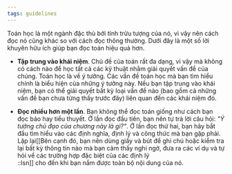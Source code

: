 ```yaml
---
tags: guidelines
---
```


Toán học là một ngành đặc thù bởi tính trừu tượng của nó, vì vậy nên cách đọc nó cũng khác so với cách đọc thông thường. Dưới đây là một số lời khuyên hữu ích giúp bạn đọc toán hiệu quả hơn. 

- **Tập trung vào khái niệm**. Chủ đề của toán rất đa dạng, vì vậy mà không có cách nào để học tất cả các kỹ thuật nhằm giải quyết vấn đề của chúng. Toán học là về ý tưởng. Các vấn đề toán học mà bạn tìm hiểu chính là biểu hiện của những ý tưởng này. Nếu bạn tập trung vào khái niệm, bạn có thể giải quyết bất kỳ loại vấn đề nào (bao gồm cả những vấn đề bạn chưa từng thấy trước đây) liên quan đến các khái niệm đó.

- **Đọc nhiều hơn một lần**. Bạn không thể đọc toán giống như cách bạn đọc báo hay tiểu thuyết. Ở lần đọc đầu tiên, bạn nên tự trả lời câu hỏi: _"Ý tưởng chủ đạo của chương này là gì?"_. Ở lần đọc thứ hai, bạn hãy bắt đầu tìm hiểu vào các định nghĩa, định lý và công thức mà bạn gặp phải. Lặp lại[[Bên cạnh đó, bạn nên dùng giấy và bút để ghi chú hoặc kiểm tra lại bất kỳ thông tin nào mà bạn cảm thấy nghi ngờ, đưa ra các ví dụ và tự hỏi về các trường hợp đặc biệt của các định lý<br/>::lsn]] cho đến khi bạn nắm được toàn bộ nội dung của nó.
